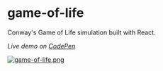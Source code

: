 # game-of-life

Conway's Game of Life simulation built with React.

*Live demo on [CodePen](https://codepen.io/lvb_111/full/ALbYKG/)*

[![game-of-life.png](https://s28.postimg.org/kk10d7r8t/game_of_life.png)](https://postimg.org/image/jhqtuo8fd/)
